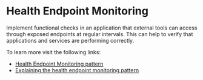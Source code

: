 # Health Endpoint Monitoring

Implement functional checks in an application that external tools can access through exposed endpoints at regular intervals. This can help to verify that applications and services are performing correctly.

To learn more visit the following links:

- [Health Endpoint Monitoring pattern](https://learn.microsoft.com/en-us/azure/architecture/patterns/health-endpoint-monitoring)
- [Explaining the health endpoint monitoring pattern](https://www.oreilly.com/library/view/java-ee-8/9781788830621/5012c01e-90ca-4809-a210-d3736574f5b3.xhtml)
